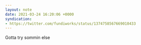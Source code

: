 ```yaml
---
layout: note
date: 2021-03-24 16:20:06 +0000
syndication:
- https://twitter.com/fundiworks/status/1374758567669010433
---
```


Gotta try sommin else
